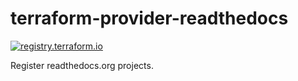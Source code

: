 # terraform-provider-readthedocs

[![registry.terraform.io](https://img.shields.io/badge/terraform-docs-success)](https://registry.terraform.io/providers/BarnabyShearer/readthedocs/latest/docs)

Register readthedocs.org projects.

